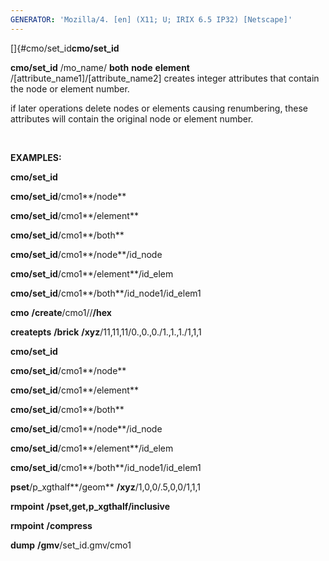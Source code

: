```yaml
---
GENERATOR: 'Mozilla/4. [en] (X11; U; IRIX 6.5 IP32) [Netscape]'
---
```

[]{#cmo/set_id**cmo/set\_id**

 **cmo/set\_id** /mo\_name/ **both**  **node**  **element**
 /[attribute\_name1]/[attribute\_name2]
 creates integer attributes that contain the node or element number.

 if later operations delete nodes or elements causing renumbering,
 these attributes will contain the original node or element number.

  

**EXAMPLES:**

 **cmo/set\_id**

 **cmo/set\_id**/cmo1**/node**

 **cmo/set\_id**/cmo1**/element**

 **cmo/set\_id**/cmo1**/both**

 **cmo/set\_id**/cmo1**/node**/id\_node

 **cmo/set\_id**/cmo1**/element**/id\_elem

 **cmo/set\_id**/cmo1**/both**/id\_node1/id\_elem1

 **cmo** **/create**/cmo1//**/hex**

 **createpts** **/brick** **/xyz**/11,11,11/0.,0.,0./1.,1.,1./1,1,1

 **cmo/set\_id**

 **cmo/set\_id**/cmo1**/node**

 **cmo/set\_id**/cmo1**/element**

 **cmo/set\_id**/cmo1**/both**

 **cmo/set\_id**/cmo1**/node**/id\_node

 **cmo/set\_id**/cmo1**/element**/id\_elem

 **cmo/set\_id**/cmo1**/both**/id\_node1/id\_elem1

 **pset**/p\_xgthalf**/geom** **/xyz**/1,0,0/.5,0,0/1,1,1

 **rmpoint** **/pset,get,**p\_xgthalf**/inclusive**

 **rmpoint** **/compress**

 **dump** **/gmv**/set\_id.gmv/cmo1

  

  

  

